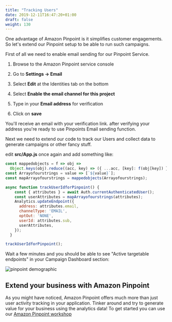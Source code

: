 ```yaml
---
title: "Tracking Users"
date: 2019-12-11T16:47:20+01:00
draft: false
weight: 130
---
```


One advantage of Amazon Pinpoint is it simplifies customer engagements. So let's extend our Pinpoint setup to be able to run such campaigns. 

First of all we need to enable email sending for our Pinpoint Service.

1. Browse to the Amazon Pinpoint service console

1. Go to **Settings -> Email** 

1. Select **Edit** at the Identities tab on the bottom

1. Select **Enable the email channel for this project**

1. Type in your **Email address** for verification

1. Click on **save**

You'll receive an email with your verification link. after verifying your address you're ready to use Pinpoints Email sending function. 


Next we need to extend our code to track our Users and collect data to generate campaigns or other fancy stuff. 

edit **src/App.js** once again and add something like: 

```javascript
const mappedobjects = f => obj =>
  Object.keys(obj).reduce((acc, key) => ({ ...acc, [key]: f(obj[key]) }), {});
const Arrayofourstrings = value => [`${value}`];
const mapArrayofourstrings = mappedobjects(Arrayofourstrings);

async function trackUserIdforPinpoint() {
    const { attributes } = await Auth.currentAuthenticatedUser();
    const userAttributes = mapArrayofourstrings(attributes);
    Analytics.updateEndpoint({
      address: attributes.email,      
      channelType: 'EMAIL',      
      optOut: 'NONE',      
      userId: attributes.sub,      
      userAttributes,    
    });
  } 

trackUserIdforPinpoint();
```

Wait a few minutes and you should be able to see "Active targetable endpoints" in your Campaign Dashboard section:

![pinpoint demographic](/images/pinpoint_endpoints.png)

## Extend your business with Amazon Pinpoint

As you might have noticed, Amazon Pinpoint offers much more than just user activity tracking in your application. 
Tinker around and try to generate value for your business using the analytics data! 
To get started you can use our [Amazon Pinpoint workshop](https://www.pinpoint-workshop.com/)
